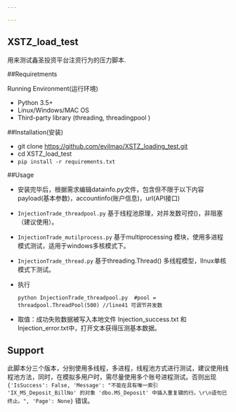 ```yaml
---

---
```


## XSTZ_load_test

用来测试鑫圣投资平台注资行为的压力脚本.

##Requiretments

Running Environment(运行环境)

*  Python 3.5+ 
*  Linux/Windows/MAC OS
*  Third-party library (threading, threadingpool )

##Installation(安装)

*  git clone  <https://github.com/evilmao/XSTZ_loading_test.git>
*  cd XSTZ_load_test
*  `pip install -r requirements.txt`

##Usage 

*  安装完毕后，根据需求编辑datainfo.py文件，包含但不限于以下内容 payload(基本参数)，accountinfo(账户信息)，url(API接口)

*  `InjectionTrade_threadpool.py` 基于线程池原理，对并发数可控()，非阻塞（建议使用）。

*  `InjectionTrade_mutilprocess.py` 基于multiprocessing 模块，使用多进程模式测试，适用于windows多核模式下。

*  `InjectionTrade_thread.py` 基于threading.Thread() 多线程模型，lInux单核模式下测试。

*  执行

    ```shell
   python InjectionTrade_threadpool.py  #pool = threadpool.ThreadPool(500) //line41 可调节并发数
    ```

*  取值：成功失败数据被写入本地文件 Injection_success.txt 和Injection_error.txt中，打开文本获得压测基本数据。

## Support 

此脚本分三个版本，分别使用多线程，多进程，线程池方式进行测试，建议使用线程池方法，同时，在模拟多用户时，需尽量使用多个账号进程测试。否则出现 `{'IsSuccess': False, 'Message': "不能在具有唯一索引 'IX_MS_Deposit_BillNo' 的对象 'dbo.MS_Deposit' 中插入重复键的行。\r\n语句已终止。", 'Page': None}` 错误。